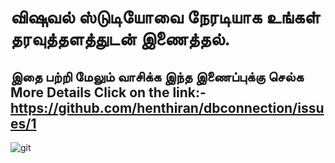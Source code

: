 # விஷுவல் ஸ்டுடியோவை நேரடியாக உங்கள் தரவுத்தளத்துடன் இணைத்தல்.

## இதை பற்றி மேலும் வாசிக்க இந்த இணைப்புக்கு செல்க More Details Click on the link:- https://github.com/henthiran/dbconnection/issues/1

![git](https://user-images.githubusercontent.com/26426507/170212206-d44b8efd-5674-4c84-8026-7948a4b353f0.jpg)
 
